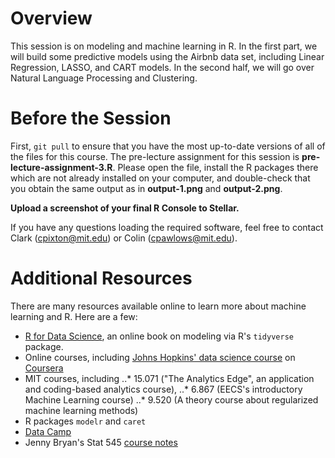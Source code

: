# Overview

This session is on modeling and machine learning in R.  In the first part, we will build some predictive models using the Airbnb data set, including Linear Regression, LASSO, and CART models.  In the second half, we will go over Natural Language Processing and Clustering.  

# Before the Session

First, `git pull` to ensure that you have the most up-to-date versions of all of the files for this course.  The pre-lecture assignment for this session is **pre-lecture-assignment-3.R**.  Please open the file, install the R packages there which are not already installed on your computer, and double-check that you obtain the same output as in **output-1.png** and **output-2.png**.

**Upload a screenshot of your final R Console to Stellar.**

If you have any questions loading the required software, feel free to contact Clark (cpixton@mit.edu) or Colin (cpawlows@mit.edu).   

# Additional Resources
There are many resources available online to learn more about machine learning and R.  Here are a few:

- [R for Data Science](http://r4ds.had.co.nz/), an online book on modeling via R's `tidyverse` package.
- Online courses, including [Johns Hopkins' data science course](https://www.coursera.org/specializations/jhu-data-science) on [Coursera](https://www.coursera.org/)
- MIT courses, including
..* 15.071 ("The Analytics Edge", an application and coding-based analytics course),
..* 6.867 (EECS's introductory Machine Learning course)
..* 9.520 (A theory course about regularized machine learning methods) 
- R packages `modelr` and `caret`
- [Data Camp](https://www.datacamp.com/)
- Jenny Bryan's Stat 545 [course notes](http://stat545.com/)